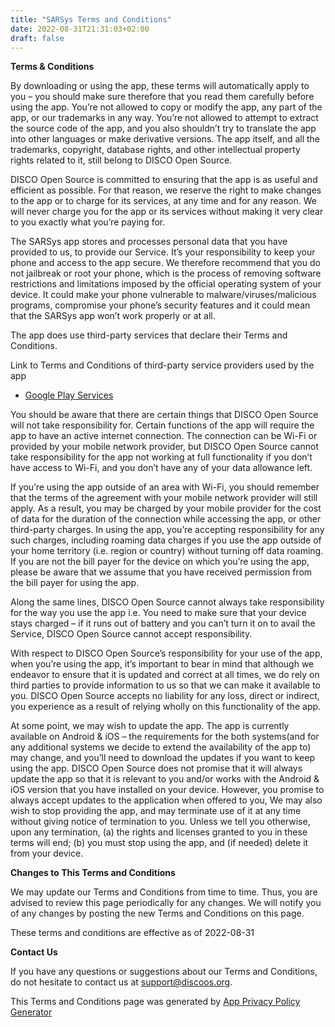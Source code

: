 ```yaml
---
title: "SARSys Terms and Conditions"
date: 2022-08-31T21:31:03+02:00
draft: false
---
```


**Terms & Conditions**

By downloading or using the app, these terms will automatically apply to you – you should make sure therefore that 
you read them carefully before using the app. You’re not allowed to copy or modify the app, any part of the app, 
or our trademarks in any way. You’re not allowed to attempt to extract the source code of the app, and you also 
shouldn’t try to translate the app into other languages or make derivative versions. The app itself, and all the 
trademarks, copyright, database rights, and other intellectual property rights related to it, still belong to 
DISCO Open Source.

DISCO Open Source is committed to ensuring that the app is as useful and efficient as possible. For that reason, 
we reserve the right to make changes to the app or to charge for its services, at any time and for any reason. We 
will never charge you for the app or its services without making it very clear to you exactly what you’re paying 
for.

The SARSys app stores and processes personal data that you have provided to us, to provide our Service. It’s your 
responsibility to keep your phone and access to the app secure. We therefore recommend that you do not jailbreak 
or root your phone, which is the process of removing software restrictions and limitations imposed by the official 
operating system of your device. It could make your phone vulnerable to malware/viruses/malicious programs, 
compromise your phone’s security features and it could mean that the SARSys app won’t work properly or at all.

The app does use third-party services that declare their Terms and Conditions.

Link to Terms and Conditions of third-party service providers used by the app

*   [Google Play Services](https://policies.google.com/terms)

You should be aware that there are certain things that DISCO Open Source will not take responsibility for. Certain 
functions of the app will require the app to have an active internet connection. The connection can be Wi-Fi or 
provided by your mobile network provider, but DISCO Open Source cannot take responsibility for the app not working 
at full functionality if you don’t have access to Wi-Fi, and you don’t have any of your data allowance left.

If you’re using the app outside of an area with Wi-Fi, you should remember that the terms of the agreement with 
your mobile network provider will still apply. As a result, you may be charged by your mobile provider for the 
cost of data for the duration of the connection while accessing the app, or other third-party charges. In using 
the app, you’re accepting responsibility for any such charges, including roaming data charges if you use the app 
outside of your home territory (i.e. region or country) without turning off data roaming. If you are not the bill 
payer for the device on which you’re using the app, please be aware that we assume that you have received 
permission from the bill payer for using the app.

Along the same lines, DISCO Open Source cannot always take responsibility for the way you use the app i.e. You 
need to make sure that your device stays charged – if it runs out of battery and you can’t turn it on to avail the 
Service, DISCO Open Source cannot accept responsibility.

With respect to DISCO Open Source’s responsibility for your use of the app, when you’re using the app, it’s 
important to bear in mind that although we endeavor to ensure that it is updated and correct at all times, we do 
rely on third parties to provide information to us so that we can make it available to you. DISCO Open Source 
accepts no liability for any loss, direct or indirect, you experience as a result of relying wholly on this 
functionality of the app.

At some point, we may wish to update the app. The app is currently available on Android & iOS – the requirements 
for the both systems(and for any additional systems we decide to extend the availability of the app to) may 
change, and you’ll need to download the updates if you want to keep using the app. DISCO Open Source does not 
promise that it will always update the app so that it is relevant to you and/or works with the Android & iOS 
version that you have installed on your device. However, you promise to always accept updates to the application 
when offered to you, We may also wish to stop providing the app, and may terminate use of it at any time without 
giving notice of termination to you. Unless we tell you otherwise, upon any termination, (a) the rights and 
licenses granted to you in these terms will end; (b) you must stop using the app, and (if needed) delete it from 
your device.

**Changes to This Terms and Conditions**

We may update our Terms and Conditions from time to time. Thus, you are advised to review this page periodically 
for any changes. We will notify you of any changes by posting the new Terms and Conditions on this page.

These terms and conditions are effective as of 2022-08-31

**Contact Us**

If you have any questions or suggestions about our Terms and Conditions, do not hesitate to contact us at 
support@discoos.org.

This Terms and Conditions page was generated by [App Privacy Policy 
Generator](https://app-privacy-policy-generator.nisrulz.com/)

